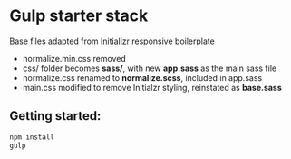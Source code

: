 # Gulp starter stack

Base files adapted from [Initializr](http://www.initializr.com/) responsive boilerplate
* normalize.min.css removed
* css/ folder becomes **sass/**, with new **app.sass** as the main sass file
* normalize.css renamed to **normalize.scss**, included in app.sass
* main.css modified to remove Initialzr styling, reinstated as **base.sass**

## Getting started:

```bash
npm install
gulp
```